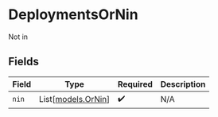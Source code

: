 # DeploymentsOrNin

Not in


## Fields

| Field                                    | Type                                     | Required                                 | Description                              |
| ---------------------------------------- | ---------------------------------------- | ---------------------------------------- | ---------------------------------------- |
| `nin`                                    | List[[models.OrNin](../models/ornin.md)] | :heavy_check_mark:                       | N/A                                      |